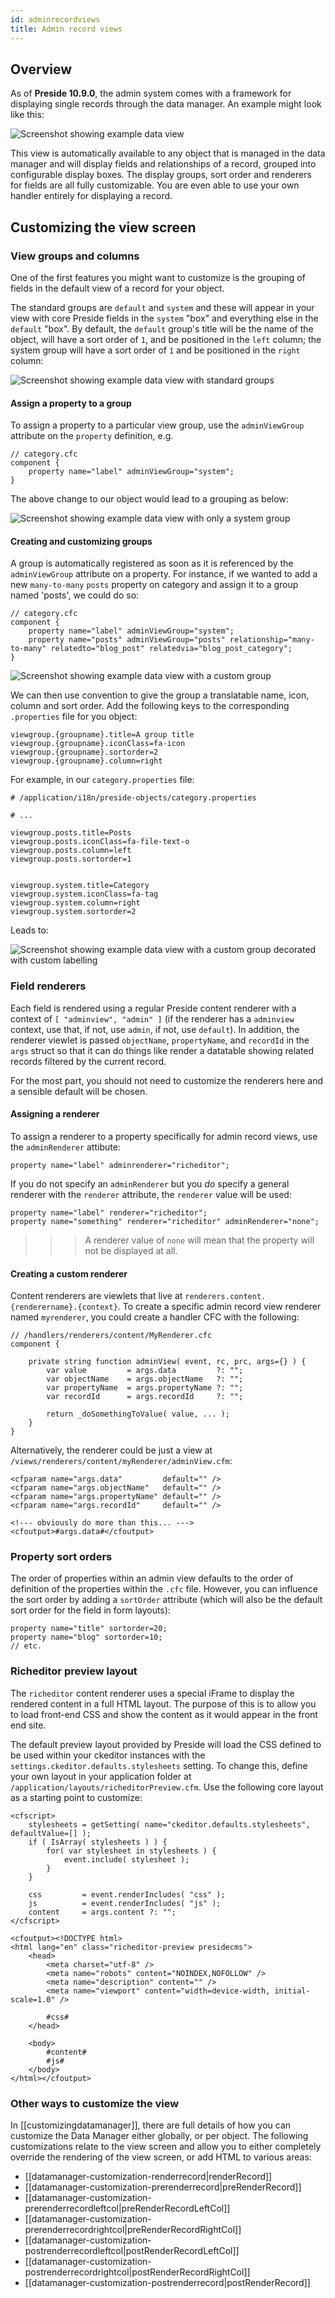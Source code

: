 ```yaml
---
id: adminrecordviews
title: Admin record views
---
```


## Overview

As of **Preside 10.9.0**, the admin system comes with a framework for displaying single records through the data manager. An example might look like this:

![Screenshot showing example data view](images/screenshots/presidedataview.jpg)

This view is automatically available to any object that is managed in the data manager and will display fields and relationships of a record, grouped into configurable display boxes. The display groups, sort order and renderers for fields are all fully customizable. You are even able to use your own handler entirely for displaying a record.

## Customizing the view screen

### View groups and columns

One of the first features you might want to customize is the grouping of fields in the default view of a record for your object.

The standard groups are `default` and `system` and these will appear in your view with core Preside fields in the `system` "box" and everything else in the `default` "box". By default, the `default` group's title will be the name of the object, will have a sort order of `1`, and be positioned in the `left` column; the system group will have a sort order of `1` and be positioned in the `right` column:

![Screenshot showing example data view with standard groups](images/screenshots/adminviewStandardGroups.jpg)

#### Assign a property to a group

To assign a property to a particular view group, use the `adminViewGroup` attribute on the `property` definition, e.g.

```luceescript
// category.cfc
component {
	property name="label" adminViewGroup="system";
}
```

The above change to our object would lead to a grouping as below:

![Screenshot showing example data view with only a system group](images/screenshots/adminviewOnlySystemGroup.jpg)

#### Creating and customizing groups

A group is automatically registered as soon as it is referenced by the `adminViewGroup` attribute on a property. For instance, if we wanted to add a new `many-to-many` `posts` property on category and assign it to a group named 'posts', we could do so:


```luceescript
// category.cfc
component {
	property name="label" adminViewGroup="system";
	property name="posts" adminViewGroup="posts" relationship="many-to-many" relatedto="blog_post" relatedvia="blog_post_category";
}
```

![Screenshot showing example data view with a custom group](images/screenshots/adminviewCustomGroup.jpg)

We can then use convention to give the group a translatable name, icon, column and sort order. Add the following keys to the corresponding `.properties` file for you object:

```properties
viewgroup.{groupname}.title=A group title
viewgroup.{groupname}.iconClass=fa-icon
viewgroup.{groupname}.sortorder=2
viewgroup.{groupname}.column=right
```

For example, in our `category.properties` file:

```properties
# /application/i18n/preside-objects/category.properties

# ...

viewgroup.posts.title=Posts
viewgroup.posts.iconClass=fa-file-text-o
viewgroup.posts.column=left
viewgroup.posts.sortorder=1


viewgroup.system.title=Category
viewgroup.system.iconClass=fa-tag
viewgroup.system.column=right
viewgroup.system.sortorder=2
```

Leads to:

![Screenshot showing example data view with a custom group decorated with custom labelling](images/screenshots/adminviewCustomGroupWithLabels.jpg)


### Field renderers

Each field is rendered using a regular Preside content renderer with a context of `[ "adminview", "admin" ]` (if the renderer has a `adminview` context, use that, if not, use `admin`, if not, use `default`). In addition, the renderer viewlet is passed `objectName`, `propertyName`, and `recordId` in the `args` struct so that it can do things like render a datatable showing related records filtered by the current record.

For the most part, you should not need to customize the renderers here and a sensible default will be chosen.

#### Assigning a renderer

To assign a renderer to a property specifically for admin record views, use the `adminRenderer` attibute:

```luceescript
property name="label" adminrenderer="richeditor";
```

If you do not specify an `adminRenderer` but you _do_ specify a general renderer with the `renderer` attribute, the `renderer` value will be used:

```luceescript
property name="label" renderer="richeditor";
property name="something" renderer="richeditor" adminRenderer="none";
```

>>> A renderer value of `none` will mean that the property will not be displayed at all.

#### Creating a custom renderer

Content renderers are viewlets that live at `renderers.content.{renderername}.{context}`. To create a specific admin record view renderer named `myrenderer`, you could create a handler CFC with the following:

```luceescript
// /handlers/renderers/content/MyRenderer.cfc
component {

	private string function adminView( event, rc, prc, args={} ) {
		var value         = args.data         ?: "";
		var objectName    = args.objectName   ?: "";
		var propertyName  = args.propertyName ?: "";
		var recordId      = args.recordId     ?: "";

		return _doSomethingToValue( value, ... );
	}
}
```

Alternatively, the renderer could be just a view at `/views/renderers/content/myRenderer/adminView.cfm`:

```lucee
<cfparam name="args.data"         default="" />
<cfparam name="args.objectName"   default="" />
<cfparam name="args.propertyName" default="" />
<cfparam name="args.recordId"     default="" />

<!--- obviously do more than this... --->
<cfoutput>#args.data#</cfoutput>
```

### Property sort orders

The order of properties within an admin view defaults to the order of definition of the properties within the `.cfc` file. However, you can influence the sort order by adding a `sortOrder` attribute (which will also be the default sort order for the field in form layouts):

```luceescript
property name="title" sortorder=20;
property name="blog" sortorder=10;
// etc.
```

### Richeditor preview layout

The `richeditor` content renderer uses a special iFrame to display the rendered content in a full HTML layout. The purpose of this is to allow you to load front-end CSS and show the content as it would appear in the front end site.

The default preview layout provided by Preside will load the CSS defined to be used within your ckeditor instances with the `settings.ckeditor.defaults.stylesheets` setting. To change this, define your own layout in your application folder at `/application/layouts/richeditorPreview.cfm`. Use the following core layout as a starting point to customize:

```lucee
<cfscript>
	stylesheets = getSetting( name="ckeditor.defaults.stylesheets", defaultValue=[] );
	if ( IsArray( stylesheets ) ) {
		for( var stylesheet in stylesheets ) {
			event.include( stylesheet );
		}
	}

	css         = event.renderIncludes( "css" );
	js          = event.renderIncludes( "js" );
	content     = args.content ?: "";
</cfscript>

<cfoutput><!DOCTYPE html>
<html lang="en" class="richeditor-preview presidecms">
	<head>
		<meta charset="utf-8" />
		<meta name="robots" content="NOINDEX,NOFOLLOW" />
		<meta name="description" content="" />
		<meta name="viewport" content="width=device-width, initial-scale=1.0" />

		#css#
	</head>

	<body>
		#content#
		#js#
	</body>
</html></cfoutput>
```

### Other ways to customize the view

In [[customizingdatamanager]], there are full details of how you can customize the Data Manager either globally, or per object. The following customizations relate to the view screen and allow you to either completely override the rendering of the view screen, or add HTML to various areas:

* [[datamanager-customization-renderrecord|renderRecord]]
* [[datamanager-customization-prerenderrecord|preRenderRecord]]
* [[datamanager-customization-prerenderrecordleftcol|preRenderRecordLeftCol]]
* [[datamanager-customization-prerenderrecordrightcol|preRenderRecordRightCol]]
* [[datamanager-customization-postrenderrecordleftcol|postRenderRecordLeftCol]]
* [[datamanager-customization-postrenderrecordrightcol|postRenderRecordRightCol]]
* [[datamanager-customization-postrenderrecord|postRenderRecord]]


